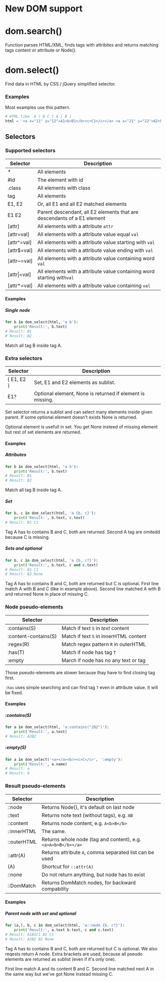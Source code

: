 
New DOM support
===============

dom.search()
============

Function parses HTML/XML, finds tags with attribites
and returns matching tags content or attribute or Node().


dom.select()
============

Find data in HTML by CSS / jQuery simplified selector.


### Examples

Most examples use this pattern.

```python
# HTML like  A ( B C ) A ( B )
html = '<a x="11" y="12">A1<b>B1</b><c>C1</c></a> <a x="21" y="22">A2<b>B2</b></a>'
```


Selectors
---------

### Supported selectors

Selector     | Description
-------------|------------
\*           | All elements
\#id         | The element with id
.class       | All elements with class
tag          | All <tag> elements
E1, E2       | Or, all E1 and all E2 matched elements
E1 E2        | Parent descendant, all E2 elements that are descendants of a E1 element
[attr]       | All elements with a attribute `attr`
[attr=val]   | All elements with a attribute value equal `val`
[attr^=val]  | All elements with a attribute value starting with `val`
[attr$=val]  | All elements with a attribute value ending with `val`
[attr~=val]  | All elements with a attribute value containing word `val`
[attr\|=val]  | All elements with a attribute value containing word starting with`val`
[attr*=val]  | All elements with a attribute value containing `val`

#### Examples

##### Single node

```python
for b in dom_select(html, 'a b'):
    print('Result:', b.text)
# Result: B1
# Result: B2
```

Match all tag B inside tag A.



### Extra selectors

Selector     | Description
-------------|------------
{ E1, E2 }   | Set, E1 and E2 elements as sublist.
E1?          | Optional element, None is returned if element is missing.

Set selector returns a sublist and can select many elements inside given parent.
If some optional element doesn't exists None is returned.

Optional element is usefull in set. You get None insteed of missing element
but rest of set elements are returned.


#### Examples

##### Attributes

```python
for b in dom_select(html, 'a b'):
    print('Result:', b.text)
# Result: B1
# Result: B2
```

Match all tag B inside tag A.


##### Set

```python
for b, c in dom_select(html, 'a {b, c}'):
    print('Result:', b.text, c.text)
# Result: B1 C1
```

Tag A has to contains B and C, both are returned. Second A tag are omitedd because C is missing.


##### Sets and optional

```python
for b, c in dom_select(html, 'a {b, c?}'):
    print('Result:', b.text, c and c.text)
# Result: B1 C1
# Result: B2 None
```

Tag A has to contains B and C, both are returned but C is optional.
First line match A with B and C (like in example above).
Second line matched A with B and returned None in place of missing C.


### Node pseudo-elements

Selector              | Description
----------------------|------------
:contains(S)          | Match if text `S` in *text* content
:content-contains(S)  | Match if text `S` in innerHTML content
:regex(R)             | Match regex pattern `R` in outerHTML
:has(T)               | Match if node has tag `T`
:empty                | March if node has no any text or tag

Those pseudo-elements are slower because thay have to find closing tag first.

`:has` uses simple searching and can find tag `T` even in attribute value. It will be fixed.


#### Examples

##### :contains(S)

```python
for a in dom_select(html, 'a:contains("2B2")'):
    print('Result:', a.text)
# Result: A2B2
```

##### :empty(S)

```python
for a in dom_select('<a></a><b/><c>C</c>', ':empty'):
    print('Result:', a.name)
# Result: a
# Result: b
```


### Result pseudo-elements

Selector     | Description
-------------|------------
::node       | Returns Node(), it's default on last node
::text       | Returns note text (without tags), e.g. `AB`
::content    | Returns node content, e.g. `A<b>B</b>`
::innerHTML  | The same.
::outerHTML  | Returns whole node (tag and content), e.g. `<a>A<b>B</b></a>`
::attr(A)    | Returns attribute `A`, comma separated list can be used
(A)          | Shortcut for `::attr(A)`
::none       | Do not return anything, but node has to exist
::DomMatch   | Returns DomMatch nodes, for backward compability


#### Examples

##### Parent node with set and optional

```python
for (a,), b, c in dom_select(html, 'a::node {b, c?}'):
    print('Result:', a.text b.text, c and c.text)
# Result: A1B1C1 B1 C1
# Result: A2B2 B2 None
```

Tag A has to contains B and C, both are returned but C is optional. We also reqests return A node.
Extra brackets are used, because all pseudo elements are returned as sublist (even if it's only one).

First line match A and its content B and C.
Second line matched next A in the same way but we've got None instead missing C.


